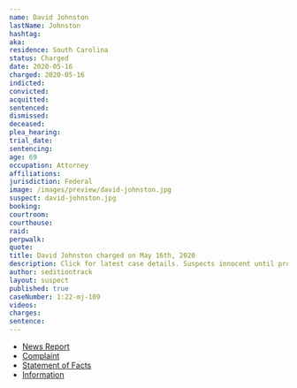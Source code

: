 ```yaml
---
name: David Johnston
lastName: Johnston
hashtag:
aka:
residence: South Carolina
status: Charged
date: 2020-05-16
charged: 2020-05-16
indicted:
convicted:
acquitted:
sentenced:
dismissed:
deceased:
plea_hearing:
trial_date:
sentencing:
age: 69
occupation: Attorney
affiliations:
jurisdiction: Federal
image: /images/preview/david-johnston.jpg
suspect: david-johnston.jpg
booking:
courtroom:
courthouse:
raid:
perpwalk:
quote:
title: David Johnston charged on May 16th, 2020
description: Click for latest case details. Suspects innocent until proven guilty.
author: seditiontrack
layout: suspect
published: true
caseNumber: 1:22-mj-109
videos:
charges:
sentence:
---
```

- [News Report](https://www.heraldonline.com/news/local/crime/article261637562.html)
- [Complaint](https://www.justice.gov/usao-dc/case-multi-defendant/file/1507411/download)
- [Statement of Facts](https://www.justice.gov/usao-dc/case-multi-defendant/file/1507416/download)
- [Information](https://extremism.gwu.edu/sites/g/files/zaxdzs2191/f/Chad%20Clifton%20and%20David%20Johnston%20Information.pdf)

